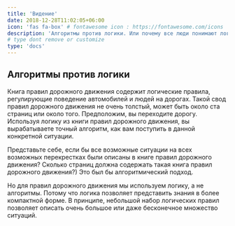 ```yaml
---
title: 'Видение'
date: 2018-12-28T11:02:05+06:00
icon: 'fas fa-box' # fontawesome icon : https://fontawesome.com/icons
description: 'Алгоритмы против логики. Или почему все люди понимают логику, но лишь малая часть из них умеет программировать.'
# type dont remove or customize
type: 'docs'
---
```


## Алгоритмы против логики

Книга правил дорожного движения содержит логические правила, регулирующие поведение автомобилей и людей на дорогах. Такой свод правил дорожного движения не очень толстый, может быть около ста страниц или около того. Предположим, вы переходите дорогу. Используя логику из книги правил дорожного движения, вы вырабатываете точный алгоритм, как вам поступить в данной конкретной ситуации.

Представьте себе, если бы все возможные ситуации на всех возможных перекрестках были описаны в книге правил дорожного движения? Сколько страниц должна содержать такая книга правил дорожного движения?) Это был бы алгоритмический подход.

Но для правил дорожного движения мы используем логику, а не алгоритмы. Потому что логика позволяет представить знания в более компактной форме. В принципе, небольшой набор логических правил позволяет описать очень большое или даже бесконечное множество ситуаций.
